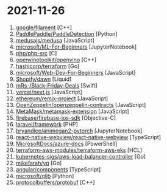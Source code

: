 # 2021-11-26

1. [google/filament](https://github.com/google/filament "Filament is a real-time physically based rendering engine for Android, iOS, Windows, Linux, macOS, and WebGL2") [C++]
2. [PaddlePaddle/PaddleDetection](https://github.com/PaddlePaddle/PaddleDetection "Object detection and instance segmentation toolkit based on PaddlePaddle.") [Python]
3. [medusajs/medusa](https://github.com/medusajs/medusa "The open-source Shopify alternative ⚡️") [JavaScript]
4. [microsoft/ML-For-Beginners](https://github.com/microsoft/ML-For-Beginners "12 weeks, 26 lessons, 52 quizzes, classic Machine Learning for all") [JupyterNotebook]
5. [php/php-src](https://github.com/php/php-src "The PHP Interpreter") [C]
6. [openvinotoolkit/openvino](https://github.com/openvinotoolkit/openvino "OpenVINO™ Toolkit repository") [C++]
7. [hashicorp/terraform](https://github.com/hashicorp/terraform "Terraform enables you to safely and predictably create, change, and improve infrastructure. It is an open source tool that codifies APIs into declarative configuration files that can be shared amongst team members, treated as code, edited, reviewed, and versioned.") [Go]
8. [microsoft/Web-Dev-For-Beginners](https://github.com/microsoft/Web-Dev-For-Beginners "24 Lessons, 12 Weeks, Get Started as a Web Developer") [JavaScript]
9. [Shopify/dawn](https://github.com/Shopify/dawn "Shopify's first source available reference theme, with Online Store 2.0 features and performance built-in.") [Liquid]
10. [mRs-/Black-Friday-Deals](https://github.com/mRs-/Black-Friday-Deals "Black Friday Deals for macOS / iOS Software & Books") [Swift]
11. [vercel/next.js](https://github.com/vercel/next.js "The React Framework") [JavaScript]
12. [ethereum/remix-project](https://github.com/ethereum/remix-project "Remix is a browser-based compiler and IDE that enables users to build Ethereum contracts with Solidity language and to debug transactions.") [JavaScript]
13. [OpenZeppelin/openzeppelin-contracts](https://github.com/OpenZeppelin/openzeppelin-contracts "OpenZeppelin Contracts is a library for secure smart contract development.") [JavaScript]
14. [MetaMask/metamask-extension](https://github.com/MetaMask/metamask-extension "🌐 🔌 The MetaMask browser extension enables browsing Ethereum blockchain enabled websites") [JavaScript]
15. [firebase/firebase-ios-sdk](https://github.com/firebase/firebase-ios-sdk "Firebase iOS SDK") [Objective-C]
16. [laravel/framework](https://github.com/laravel/framework "The Laravel Framework.") [PHP]
17. [bryandlee/animegan2-pytorch](https://github.com/bryandlee/animegan2-pytorch "PyTorch implementation of AnimeGANv2") [JupyterNotebook]
18. [react-native-webview/react-native-webview](https://github.com/react-native-webview/react-native-webview "React Native Cross-Platform WebView") [TypeScript]
19. [MicrosoftDocs/azure-docs](https://github.com/MicrosoftDocs/azure-docs "Open source documentation of Microsoft Azure") [PowerShell]
20. [terraform-aws-modules/terraform-aws-eks](https://github.com/terraform-aws-modules/terraform-aws-eks "Terraform module to create an Elastic Kubernetes (EKS) cluster and associated worker instances on AWS") [HCL]
21. [kubernetes-sigs/aws-load-balancer-controller](https://github.com/kubernetes-sigs/aws-load-balancer-controller "A Kubernetes controller for Elastic Load Balancers") [Go]
22. [mikefarah/yq](https://github.com/mikefarah/yq "yq is a portable command-line YAML processor") [Go]
23. [angular/components](https://github.com/angular/components "Component infrastructure and Material Design components for Angular") [TypeScript]
24. [microsoft/qlib](https://github.com/microsoft/qlib "Qlib is an AI-oriented quantitative investment platform, which aims to realize the potential, empower the research, and create the value of AI technologies in quantitative investment. With Qlib, you can easily try your ideas to create better Quant investment strategies. An increasing number of SOTA Quant research works/papers are released in Qlib.") [Python]
25. [protocolbuffers/protobuf](https://github.com/protocolbuffers/protobuf "Protocol Buffers - Google's data interchange format") [C++]
